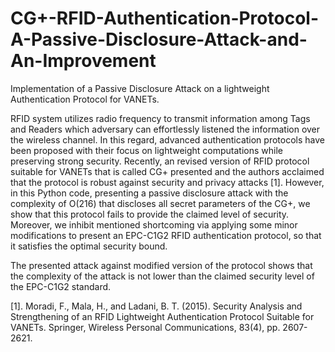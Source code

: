 # CG+-RFID-Authentication-Protocol-A-Passive-Disclosure-Attack-and-An-Improvement

Implementation of a Passive Disclosure Attack on a lightweight Authentication Protocol for VANETs.

RFID system utilizes radio frequency to transmit information among Tags and Readers which adversary can effortlessly listened the information over the wireless channel. In this regard, advanced authentication protocols have been proposed with their focus on lightweight computations while preserving strong security. Recently, an revised version of RFID protocol suitable for VANETs that is called CG+ presented and the authors acclaimed that the protocol is robust against security and privacy attacks [1]. However, in this Python code, presenting a passive disclosure attack with the complexity of O(216) that discloses all secret parameters of the CG+, we show that this protocol fails to provide the claimed level of security. Moreover, we inhibit mentioned shortcoming via applying some minor modifications to present an EPC-C1G2 RFID authentication protocol, so that it satisfies the optimal security bound. 

The presented attack against modified version of the protocol shows that the complexity of the attack is not lower than the claimed security level of the EPC-C1G2 standard.


[1]. Moradi, F., Mala, H., and Ladani, B. T. (2015). Security Analysis and Strengthening of an RFID Lightweight Authentication Protocol Suitable for VANETs. Springer, Wireless Personal Communications, 83(4), pp. 2607-2621.

